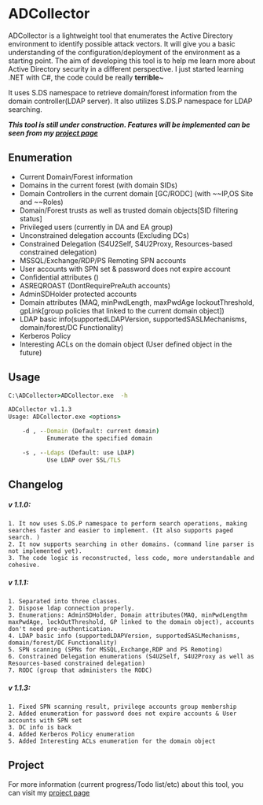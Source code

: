 # ADCollector
ADCollector is a lightweight tool that enumerates the Active Directory environment to identify possible attack vectors. It will give you a basic understanding of the configuration/deployment of the environment as a starting point. 
The aim of developing this tool is to help me learn more about Active Directory security in a different perspective. I just started learning .NET with C#, the code could be really **terrible**~


It uses S.DS namespace to retrieve domain/forest information from the domain controller(LDAP server). It also utilizes S.DS.P namespace for LDAP searching.

_**This tool is still under construction. Features will be implemented can be seen from my [project page](https://github.com/dev-2null/ADCollector/projects/1)**_


## Enumeration
* Current Domain/Forest information
* Domains in the current forest (with domain SIDs)
* Domain Controllers in the current domain \[GC/RODC] (with ~~IP,OS Site and ~~Roles)
* Domain/Forest trusts as well as trusted domain objects[SID filtering status]
* Privileged users (currently in DA and EA group)
* Unconstrained delegation accounts (Excluding DCs)
* Constrained Delegation (S4U2Self, S4U2Proxy, Resources-based constrained delegation)
* MSSQL/Exchange/RDP/PS Remoting SPN accounts
* User accounts with SPN set & password does not expire account
* Confidential attributes ()
* ASREQROAST (DontRequirePreAuth accounts)
* AdminSDHolder protected accounts
* Domain attributes (MAQ, minPwdLength, maxPwdAge lockoutThreshold, gpLink[group policies that linked to the current domain object])
* LDAP basic info(supportedLDAPVersion, supportedSASLMechanisms, domain/forest/DC Functionality)
* Kerberos Policy
* Interesting ACLs on the domain object (User defined object in the future)

## Usage
```bat
C:\ADCollector>ADCollector.exe  -h

ADCollector v1.1.3
Usage: ADCollector.exe <options>

    -d , --Domain (Default: current domain)
           Enumerate the specified domain

    -s , --Ldaps (Default: use LDAP)
           Use LDAP over SSL/TLS
```


## Changelog
##### v 1.1.0:
    1. It now uses S.DS.P namespace to perform search operations, making searches faster and easier to implement. (It also supports paged search. )
    2. It now supports searching in other domains. (command line parser is not implemented yet).
    3. The code logic is reconstructed, less code, more understandable and cohesive.
##### v 1.1.1:
    1. Separated into three classes.
    2. Dispose ldap connection properly.
    3. Enumerations: AdminSDHolder, Domain attributes(MAQ, minPwdLengthm maxPwdAge, lockOutThreshold, GP linked to the domain object), accounts don't need pre-authentication.
    4. LDAP basic info (supportedLDAPVersion, supportedSASLMechanisms, domain/forest/DC Functionality)
    5. SPN scanning (SPNs for MSSQL,Exchange,RDP and PS Remoting)
    6. Constrained Delegation enumerations (S4U2Self, S4U2Proxy as well as Resources-based constrained delegation)
    7. RODC (group that administers the RODC)
##### v 1.1.3:
    1. Fixed SPN scanning result, privilege accounts group membership
    2. Added enumeration for password does not expire accounts & User accounts with SPN set
    3. DC info is back
    4. Added Kerberos Policy enumeration
    5. Added Interesting ACLs enumeration for the domain object


## Project
For more information (current progress/Todo list/etc) about this tool, you can visit my [project page](https://github.com/dev-2null/ADCollector/projects/1)


